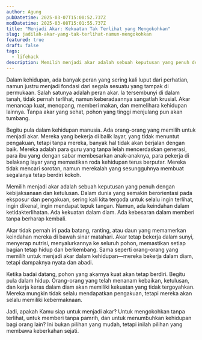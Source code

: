 ```yaml
---
author: Agung
pubDatetime: 2025-03-07T15:00:52.737Z
modDatetime: 2025-03-08T15:01:55.737Z
title: "Menjadi Akar: Kekuatan Tak Terlihat yang Mengokohkan"
slug: jadilah-akar-yang-tak-terlihat-namun-mengokohkan
featured: true
draft: false
tags:
  - lifehack
description: Memilih menjadi akar adalah sebuah keputusan yang penuh dengan kebijaksanaan dan ketulusan. Dalam dunia yang semakin berorientasi pada eksposur dan pengakuan.
---
```


Dalam kehidupan, ada banyak peran yang sering kali luput dari perhatian, namun justru menjadi fondasi dari segala sesuatu yang tampak di permukaan. Salah satunya adalah peran akar. Ia tersembunyi di dalam tanah, tidak pernah terlihat, namun keberadaannya sangatlah krusial. Akar menancap kuat, menopang, memberi makan, dan memelihara kehidupan lainnya. Tanpa akar yang sehat, pohon yang tinggi menjulang pun akan tumbang.

Begitu pula dalam kehidupan manusia. Ada orang-orang yang memilih untuk menjadi akar. Mereka yang bekerja di balik layar, yang tidak menuntut pengakuan, tetapi tanpa mereka, banyak hal tidak akan berjalan dengan baik. Mereka adalah para guru yang tanpa lelah mencerdaskan generasi, para ibu yang dengan sabar membesarkan anak-anaknya, para pekerja di belakang layar yang memastikan roda kehidupan terus berputar. Mereka tidak mencari sorotan, namun merekalah yang sesungguhnya membuat segalanya tetap berdiri kokoh.

Memilih menjadi akar adalah sebuah keputusan yang penuh dengan kebijaksanaan dan ketulusan. Dalam dunia yang semakin berorientasi pada eksposur dan pengakuan, sering kali kita tergoda untuk selalu ingin terlihat, ingin dikenal, ingin mendapat tepuk tangan. Namun, ada keindahan dalam ketidakterlihatan. Ada kekuatan dalam diam. Ada kebesaran dalam memberi tanpa berharap kembali.

Akar tidak pernah iri pada batang, ranting, atau daun yang memamerkan keindahan mereka di bawah sinar matahari. Akar tetap bekerja dalam sunyi, menyerap nutrisi, menyalurkannya ke seluruh pohon, memastikan setiap bagian tetap hidup dan berkembang. Sama seperti orang-orang yang memilih untuk menjadi akar dalam kehidupan—mereka bekerja dalam diam, tetapi dampaknya nyata dan abadi.

Ketika badai datang, pohon yang akarnya kuat akan tetap berdiri. Begitu pula dalam hidup. Orang-orang yang telah menanam kebaikan, ketulusan, dan kerja keras dalam diam akan memiliki kekuatan yang tidak tergoyahkan. Mereka mungkin tidak selalu mendapatkan pengakuan, tetapi mereka akan selalu memiliki kebermaknaan.

Jadi, apakah Kamu siap untuk menjadi akar? Untuk mengokohkan tanpa terlihat, untuk memberi tanpa pamrih, dan untuk menumbuhkan kehidupan bagi orang lain? Ini bukan pilihan yang mudah, tetapi inilah pilihan yang membawa keberkahan sejati.